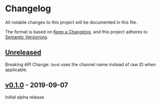 # Changelog
All notable changes to this project will be documented in this file.

The format is based on [Keep a Changelog](https://keepachangelog.com/en/1.0.0/),
and this project adheres to [Semantic Versioning](https://semver.org/spec/v2.0.0.html).

## [Unreleased]
Breaking API Change: `Send` uses the channel name instead of raw ID when applicable.

## [v0.1.0] - 2019-09-07

Initial alpha release

[Unreleased]: https://github.com/dwmunster/rocket-adapter/compare/v0.1.0...HEAD
[v0.1.0]: https://github.com/dwmunster/rocket-adapter/releases/tag/v0.1.0
